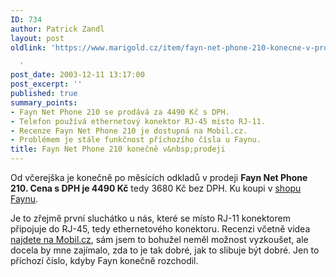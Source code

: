```yaml
---
ID: 734
author: Patrick Zandl
layout: post
oldlink: 'https://www.marigold.cz/item/fayn-net-phone-210-konecne-v-prodeji

  '
post_date: 2003-12-11 13:17:00
post_excerpt: ''
published: true
summary_points:
- Fayn Net Phone 210 se prodává za 4490 Kč s DPH.
- Telefon používá ethernetový konektor RJ-45 místo RJ-11.
- Recenze Fayn Net Phone 210 je dostupná na Mobil.cz.
- Problémem je stále funkčnost příchozího čísla u Faynu.
title: Fayn Net Phone 210 konečně v&nbsp;prodeji
---
```


<p>
Od včerejška je konečně po měsících odkladů v prodeji <STRONG>Fayn Net Phone 210. Cena s DPH je 4490 Kč</STRONG> tedy 3680 Kč bez DPH. Ku koupi v <A href="http://www.fayn.cz/?p=eshop" target=_blank>shopu Faynu</A>.</p>

<p>
Je to zřejmě první sluchátko u nás, které se místo RJ-11 konektorem připojuje do RJ-45, tedy ethernetového konektoru. Recenzi včetně videa <A href="http://mobil.idnes.cz/fixni_spojeni/VoIP/faynnetphone031209.html" target=_blank>najdete na Mobil.cz</A>, sám jsem to bohužel neměl možnost vyzkoušet, ale docela by mne zajímalo, zda to je tak dobré, jak to slibuje být dobré. Jen to příchozí číslo, kdyby Fayn konečně rozchodil.</p>